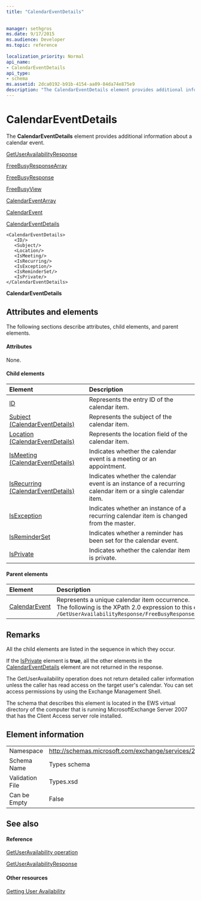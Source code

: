 ```yaml
---
title: "CalendarEventDetails"
 
 
manager: sethgros
ms.date: 9/17/2015
ms.audience: Developer
ms.topic: reference
 
localization_priority: Normal
api_name:
- CalendarEventDetails
api_type:
- schema
ms.assetid: 2dca0192-b91b-4154-aa09-84da74e875e9
description: "The CalendarEventDetails element provides additional information about a calendar event."
---
```


# CalendarEventDetails

The **CalendarEventDetails** element provides additional information about a calendar event. 
  
[GetUserAvailabilityResponse](getuseravailabilityresponse.md)
  
[FreeBusyResponseArray](freebusyresponsearray.md)
  
[FreeBusyResponse](freebusyresponse.md)
  
[FreeBusyView](freebusyview.md)
  
[CalendarEventArray](calendareventarray.md)
  
[CalendarEvent](calendarevent.md)
  
[CalendarEventDetails](calendareventdetails.md)
  
```
<CalendarEventDetails>
   <ID/>
   <Subject/>
   <Location/>
   <IsMeeting/>
   <IsRecurring/>
   <IsException/>
   <IsReminderSet/>
   <IsPrivate/>
</CalendarEventDetails>
```

 **CalendarEventDetails**
## Attributes and elements

The following sections describe attributes, child elements, and parent elements.
  
#### Attributes

None.
  
#### Child elements

|**Element**|**Description**|
|:-----|:-----|
|[ID](id.md) <br/> |Represents the entry ID of the calendar item.  <br/> |
|[Subject (CalendarEventDetails)](subject-calendareventdetails.md) <br/> |Represents the subject of the calendar item.  <br/> |
|[Location (CalendarEventDetails)](location-calendareventdetails.md) <br/> |Represents the location field of the calendar item.  <br/> |
|[IsMeeting (CalendarEventDetails)](ismeeting-calendareventdetails.md) <br/> |Indicates whether the calendar event is a meeting or an appointment.  <br/> |
|[IsRecurring (CalendarEventDetails)](isrecurring-calendareventdetails.md) <br/> |Indicates whether the calendar event is an instance of a recurring calendar item or a single calendar item.  <br/> |
|[IsException](isexception.md) <br/> |Indicates whether an instance of a recurring calendar item is changed from the master.  <br/> |
|[IsReminderSet](isreminderset.md) <br/> |Indicates whether a reminder has been set for the calendar event.  <br/> |
|[IsPrivate](isprivate.md) <br/> |Indicates whether the calendar item is private.  <br/> |
   
#### Parent elements

|**Element**|**Description**|
|:-----|:-----|
|[CalendarEvent](calendarevent.md) <br/> |Represents a unique calendar item occurrence.  <br/> The following is the XPath 2.0 expression to this element:  <br/>  `/GetUserAvailabilityResponse/FreeBusyResponseArray/FreeBusyResponse/FreeBusyView/CalendarEventArray/CalendarEvent[i]` <br/> |
   
## Remarks

All the child elements are listed in the sequence in which they occur. 
  
If the [IsPrivate](isprivate.md) element is **true**, all the other elements in the [CalendarEventDetails](calendareventdetails.md) element are not returned in the response. 
  
The GetUserAvailability operation does not return detailed caller information unless the caller has read access on the target user's calendar. You can set access permissions by using the Exchange Management Shell.
  
The schema that describes this element is located in the EWS virtual directory of the computer that is running MicrosoftExchange Server 2007 that has the Client Access server role installed.
  
## Element information

|||
|:-----|:-----|
|Namespace  <br/> |http://schemas.microsoft.com/exchange/services/2006/types  <br/> |
|Schema Name  <br/> |Types schema  <br/> |
|Validation File  <br/> |Types.xsd  <br/> |
|Can be Empty  <br/> |False  <br/> |
   
## See also

#### Reference

[GetUserAvailability operation](getuseravailability-operation.md)
  
[GetUserAvailabilityResponse](getuseravailabilityresponse.md)
#### Other resources

[Getting User Availability](http://msdn.microsoft.com/library/d4133fcb-9b0f-4e6b-aadf-a389da83516a%28Office.15%29.aspx)

